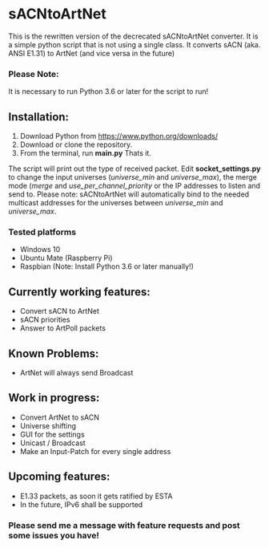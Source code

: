 # sACNtoArtNet
This is the rewritten version of the decrecated sACNtoArtNet converter. 
It is a simple python script that is not using a single class. It converts sACN (aka. ANSI E1.31) to ArtNet (and vice versa in the future)
### Please Note:
It is necessary to run Python 3.6 or later for the script to run!


## Installation:
1. Download Python from https://www.python.org/downloads/
2. Download or clone the repository. 
3. From the terminal, run **main.py** Thats it.

The script will print out the type of received packet. Edit **socket_settings.py** to change the input universes (*universe_min* and *universe_max*), the merge mode (*merge* and *use_per_channel_priority* or the IP addresses to listen and send to. Please note: sACNtoArtNet will automatically bind to the needed multicast addresses for the universes between *universe_min* and *universe_max*.

### Tested platforms
- Windows 10
- Ubuntu Mate (Raspberry Pi)
- Raspbian (Note: Install Python 3.6 or later manually!)

## Currently working features:
- Convert sACN to ArtNet
- sACN priorities
- Answer to ArtPoll packets

## Known Problems:
- ArtNet will always send Broadcast

## Work in progress:
- Convert ArtNet to sACN
- Universe shifting
- GUI for the settings
- Unicast / Broadcast
- Make an Input-Patch for every single address

## Upcoming features:
- E1.33 packets, as soon it gets ratified by ESTA
- In the future, IPv6 shall be supported

### Please send me a message with feature requests and post some issues you have!
